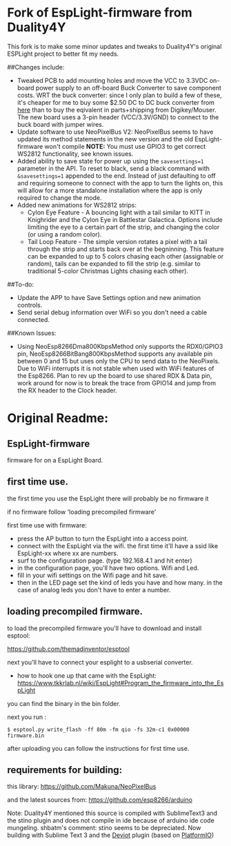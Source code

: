 # Fork of EspLight-firmware from Duality4Y
This fork is to make some minor updates and tweaks to Duality4Y's original ESPLight project to better fit my needs.

##Changes include:
* Tweaked PCB to add mounting holes and move the VCC to 3.3VDC on-board power supply to an off-board Buck Converter to save component costs.  WRT the buck converter: since I only plan to build a few of these, it's cheaper for me to buy some $2.50 DC to DC buck converter from [here](http://www.gearbest.com/development-boards/pp_51010.html) than to buy the eqivalent in parts+shipping from Digikey/Mouser.  The new board uses a 3-pin header (VCC/3.3V/GND) to connect to the buck board with jumper wires.
* Update software to use NeoPixelBus V2: NeoPixelBus seems to have updated its method statements in the new version and the old EspLight-firmware won't compile  **NOTE:** You must use GPIO3 to get correct WS2812 functionality, see known issues.
* Added ability to save state for power up using the `savesettings=1` parameter in the API. To reset to black, send a black command with `&savesettings=1` appended to the end.  Instead of just defaulting to off and requiring someone to connect with the app to turn the lights on, this will allow for a more standalone installation where the app is only required to change the mode.
* Added new animations for WS2812 strips:
	* Cylon Eye Feature - A bouncing light with a tail similar to KITT in Knighrider and the Cylon Eye in Battlestar Galactica. Options include limiting the eye to a certain part of the strip, and changing the color (or using a random color).
	* Tail Loop Feature - The simple version rotates a pixel with a tail through the strip and starts back over at the begninning. This feature can be expanded to up to 5 colors chasing each other (assignable or random), tails can be expanded to fill the strip (e.g. similar to traditional 5-color Christmas Lights chasing each other).

##To-do:
* Update the APP to have Save Settings option and new animation controls.
* Send serial debug information over WiFi so you don't need a cable connected.

##Known Issues:
* Using NeoEsp8266Dma800KbpsMethod only supports the RDX0/GPIO3 pin, NeoEsp8266BitBang800KbpsMethod supports any available pin between 0 and 15 but uses only the CPU to send data to the NeoPixels. Due to WiFi interrupts it is not stable when used with WiFi features of the Esp8266.  Plan to rev up the board to use shared RDX & Data pin, work around for now is to break the trace from GPIO14 and jump from the RX header to the Clock header.

# Original Readme:

## EspLight-firmware
firmware for on a EspLight Board.

## first time use.
the first time you use the EspLight there will probably be no firmware it 

if no firmware follow 'loading precompiled firmware'

first time use with firmware:
* press the AP button to turn the EspLight into a access point.
* connect with the EspLight via the wifi. the first time it'll have a ssid like 
EspLight-xx where xx are numbers.
* surf to the configuration page. (type 192.168.4.1 and hit enter)
* in the configuration page, you'll have two options. Wifi and Led.
* fill in your wifi settings on the Wifi page and hit save.
* then in the LED page set the kind of leds you have and how many. in the case of 
analog leds you don't have to enter a number.

## loading precompiled firmware.
to load the precompiled firmware you'll have to download and install esptool:

https://github.com/themadinventor/esptool

next you'll have to connect your esplight to a usbserial converter.
* how to hook one up that came with the EspLight: https://www.tkkrlab.nl/wiki/EspLight#Program_the_firmware_into_the_EspLight

you can find the binary in the bin folder.

next you run :

```
$ esptool.py write_flash -ff 80m -fm qio -fs 32m-c1 0x00000 firmware.bin
```

after uploading you can follow the instructions for first time use.

## requirements for building:
this library: https://github.com/Makuna/NeoPixelBus

and the latest sources from: https://github.com/esp8266/arduino

Note: Duality4Y mentioned this source is compiled with SublimeText3 and the stino plugin and does not compile in ide because of arduino ide code mungeling.
shbatm's comment: stino seems to be depreciated. Now building with Sublime Text 3 and the [Deviot](https://github.com/gepd/Deviot) plugin (based on [PlatformIO](http://platformio.org/))
